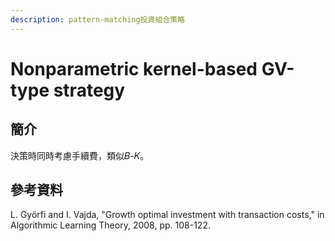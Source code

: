 ```yaml
---
description: pattern-matching投資組合策略
---
```


# Nonparametric kernel-based GV-type strategy

## 簡介

決策時同時考慮手續費，類似𝐵-𝐾。

## 參考資料

L. Györfi and I. Vajda, "Growth optimal investment with transaction costs," in Algorithmic Learning Theory, 2008, pp. 108-122.
